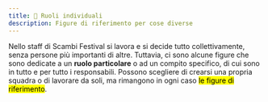 ```yaml
---
title: 🥸 Ruoli individuali
description: Figure di riferimento per cose diverse
---
```

Nello staff di Scambi Festival si lavora e si decide tutto collettivamente, senza persone più importanti di altre. Tuttavia, ci sono alcune figure che sono dedicate a un **ruolo particolare** o ad un compito specifico, di cui sono in tutto e per tutto i responsabili. Possono scegliere di crearsi una propria squadra o di lavorare da soli, ma rimangono in ogni caso <mark>le figure di riferimento</mark>.
